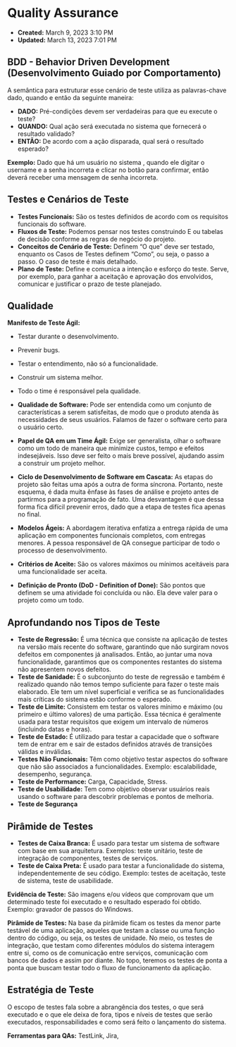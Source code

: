 # Quality Assurance

- **Created:** March 9, 2023 3:10 PM
- **Updated:** March 13, 2023 7:01 PM

## BDD - Behavior Driven Development (Desenvolvimento Guiado por Comportamento)

A semântica para estruturar esse cenário de teste utiliza as palavras-chave dado, quando e então da seguinte maneira:

- **DADO:** Pré-condições devem ser verdadeiras para que eu execute o teste?
- **QUANDO:** Qual ação será executada no sistema que fornecerá o resultado validado?
- **ENTÃO:** De acordo com a ação disparada, qual será o resultado esperado?

**Exemplo:**
Dado que há um usuário no sistema <AluraPic>, quando ele digitar o username e a senha incorreta e clicar no botão para confirmar, então deverá receber uma mensagem de senha incorreta.


## Testes e Cenários de Teste

- **Testes Funcionais:** São os testes definidos de acordo com os requisitos funcionais do software.
- **Fluxos de Teste:** Podemos pensar nos testes construindo E ou tabelas de decisão conforme as regras de negócio do projeto.
- **Conceitos de Cenário de Teste:** Definem “O que” deve ser testado, enquanto os Casos de Testes definem “Como”, ou seja, o passo a passo. O caso de teste é mais detalhado.
- **Plano de Teste:** Define e comunica a intenção e esforço do teste. Serve, por exemplo, para ganhar a aceitação e aprovação dos envolvidos, comunicar e justificar o prazo de teste planejado.

## Qualidade

**Manifesto de Teste Ágil:**
- Testar durante o desenvolvimento.
- Prevenir bugs.
- Testar o entendimento, não só a funcionalidade.
- Construir um sistema melhor.
- Todo o time é responsável pela qualidade.

- **Qualidade de Software:** Pode ser entendida como um conjunto de características a serem satisfeitas, de modo que o produto atenda às necessidades de seus usuários. Falamos de fazer o software certo para o usuário certo.
- **Papel de QA em um Time Ágil:** Exige ser generalista, olhar o software como um todo de maneira que minimize custos, tempo e efeitos indesejáveis. Isso deve ser feito o mais breve possível, ajudando assim a construir um projeto melhor.
- **Ciclo de Desenvolvimento de Software em Cascata:** As etapas do projeto são feitas uma após a outra de forma síncrona. Portanto, neste esquema, é dada muita ênfase às fases de análise e projeto antes de partirmos para a programação de fato. Uma desvantagem é que dessa forma fica difícil prevenir erros, dado que a etapa de testes fica apenas no final.
- **Modelos Ágeis:** A abordagem iterativa enfatiza a entrega rápida de uma aplicação em componentes funcionais completos, com entregas menores. A pessoa responsável de QA consegue participar de todo o processo de desenvolvimento.
- **Critérios de Aceite:** São os valores máximos ou mínimos aceitáveis para uma funcionalidade ser aceita.
- **Definição de Pronto (DoD - Definition of Done):** São pontos que definem se uma atividade foi concluída ou não. Ela deve valer para o projeto como um todo.

## Aprofundando nos Tipos de Teste

- **Teste de Regressão:** É uma técnica que consiste na aplicação de testes na versão mais recente do software, garantindo que não surgiram novos defeitos em componentes já analisados. Então, ao juntar uma nova funcionalidade, garantimos que os componentes restantes do sistema não apresentem novos defeitos.
- **Teste de Sanidade:** É o subconjunto do teste de regressão e também é realizado quando não temos tempo suficiente para fazer o teste mais elaborado. Ele tem um nível superficial e verifica se as funcionalidades mais críticas do sistema estão conforme o esperado.
- **Teste de Limite:** Consistem em testar os valores mínimo e máximo (ou primeiro e último valores) de uma partição. Essa técnica é geralmente usada para testar requisitos que exigem um intervalo de números (incluindo datas e horas).
- **Teste de Estado:** É utilizado para testar a capacidade que o software tem de entrar em e sair de estados definidos através de transições válidas e inválidas.
- **Testes Não Funcionais:** Têm como objetivo testar aspectos do software que não são associados a funcionalidades. Exemplo: escalabilidade, desempenho, segurança.
- **Teste de Performance:** Carga, Capacidade, Stress.
- **Teste de Usabilidade:** Tem como objetivo observar usuários reais usando o software para descobrir problemas e pontos de melhoria.
- **Teste de Segurança**

## Pirâmide de Testes

- **Testes de Caixa Branca:** É usado para testar um sistema de software com base em sua arquitetura. Exemplos: teste unitário, teste de integração de componentes, testes de serviços.
- **Teste de Caixa Preta:** É usado para testar a funcionalidade do sistema, independentemente de seu código. Exemplo: testes de aceitação, teste de sistema, teste de usabilidade.

**Evidência de Teste:** São imagens e/ou vídeos que comprovam que um determinado teste foi executado e o resultado esperado foi obtido. Exemplo: gravador de passos do Windows.

**Pirâmide de Testes:** Na base da pirâmide ficam os testes da menor parte testável de uma aplicação, aqueles que testam a classe ou uma função dentro do código, ou seja, os testes de unidade. No meio, os testes de integração, que testam como diferentes módulos do sistema interagem entre si, como os de comunicação entre serviços, comunicação com bancos de dados e assim por diante. No topo, teremos os testes de ponta a ponta que buscam testar todo o fluxo de funcionamento da aplicação.

## Estratégia de Teste

O escopo de testes fala sobre a abrangência dos testes, o que será executado e o que ele deixa de fora, tipos e níveis de testes que serão executados, responsabilidades e como será feito o lançamento do sistema.

**Ferramentas para QAs:** TestLink, Jira,
